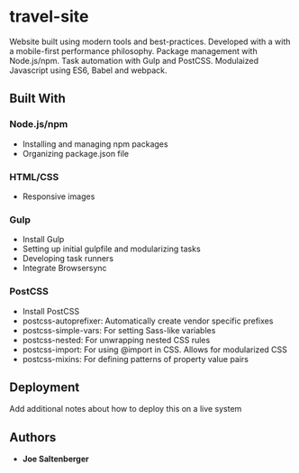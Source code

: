 # travel-site

Website built using modern tools and best-practices. Developed with a with a mobile-first performance philosophy. Package management with Node.js/npm. Task automation with Gulp and PostCSS. Modulaized Javascript using ES6, Babel and webpack.

## Built With

### Node.js/npm

* Installing and managing npm packages
* Organizing package.json file

### HTML/CSS

* Responsive images 

### Gulp

* Install Gulp
* Setting up initial gulpfile and modularizing tasks
* Developing task runners
* Integrate Browsersync 

### PostCSS

* Install PostCSS
* postcss-autoprefixer: Automatically create vendor specific prefixes
* postcss-simple-vars: For setting Sass-like variables
* postcss-nested: For unwrapping nested CSS rules
* postcss-import: For using @import in CSS. Allows for modularized CSS
* postcss-mixins: For defining patterns of property value pairs

## Deployment

Add additional notes about how to deploy this on a live system

## Authors

* **Joe Saltenberger**
